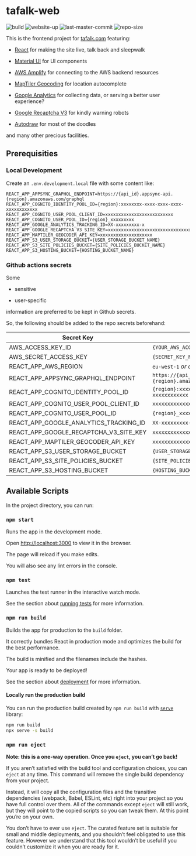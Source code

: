 # tafalk-web

![build](https://github.com/tafalk/tafalk-web/workflows/build/badge.svg?branch=master)
![website-up](https://img.shields.io/website?label=tafalk.com&url=https%3A%2F%2Ftafalk.com%2F)
![last-master-commit](https://img.shields.io/github/last-commit/tafalk/tafalk-web/master)
![repo-size](https://img.shields.io/github/repo-size/tafalk/tafalk-web)

This is the frontend project for [tafalk.com](https://tafalk.com) featuring:

- [React](https://reactjs.org/) for making the site live, talk back and sleepwalk

- [Material UI](https://material-ui.com/) for UI components

- [AWS Amplify](https://aws-amplify.github.io/) for connecting to the AWS backend resources

- [MapTiler Geocoding](https://cloud.maptiler.com/geocoding/) for location autocomplete

- [Google Analytics](https://analytics.google.com/analytics/web/) for collecting data, or serving a better user experience?

- [Google Recaptcha V3](https://developers.google.com/recaptcha/docs/v3) for kindly warning robots

- [Autodraw](https://www.autodraw.com/) for most of the doodles

and many other precious facilities.

## Prerequisities

### Local Development

Create an `.env.development.local` file with some content like:

```env
REACT_APP_APPSYNC_GRAPHQL_ENDPOINT=https://{api_id}.appsync-api.{region}.amazonaws.com/graphql
REACT_APP_COGNITO_IDENTITY_POOL_ID={region}:xxxxxxxx-xxxx-xxxx-xxxx-xxxxxxxxxxxx
REACT_APP_COGNITO_USER_POOL_CLIENT_ID=xxxxxxxxxxxxxxxxxxxxxxxxxx
REACT_APP_COGNITO_USER_POOL_ID={region}_xxxxxxxxx
REACT_APP_GOOGLE_ANALYTICS_TRACKING_ID=XX-xxxxxxxxx-x
REACT_APP_GOOGLE_RECAPTCHA_V3_SITE_KEY=xxxxxxxxxxxxxxxxxxxxxxxxxxxxxxxxxxxxxxxx
REACT_APP_MAPTILER_GEOCODER_API_KEY=xxxxxxxxxxxxxxxxxxxx
REACT_APP_S3_USER_STORAGE_BUCKET={USER_STORAGE_BUCKET_NAME}
REACT_APP_S3_SITE_POLICIES_BUCKET={SITE_POLICIES_BUCKET_NAME}
REACT_APP_S3_HOSTING_BUCKET={HOSTING_BUCKET_NAME}
```

### Github actions secrets

Some

- sensitive

- user-specific

information are preferred to be kept in Github secrets.

So, the following should be added to the repo secrets beforehand:

| **Secret Key**                         | **Secret Value**                                              |
| -------------------------------------- | ------------------------------------------------------------- |
| AWS_ACCESS_KEY_ID                      | `{YOUR_AWS_ACCESS_KEY_ID}`                                    |
| AWS_SECRET_ACCESS_KEY                  | `{SECRET_KEY_FOR_THE_ACCESS_KEY}`                             |
| REACT_APP_AWS_REGION                   | `eu-west-1` *or another region*                               |
| REACT_APP_APPSYNC_GRAPHQL_ENDPOINT     | `https://{api_id}.appsync-api.{region}.amazonaws.com/graphql` |
| REACT_APP_COGNITO_IDENTITY_POOL_ID     | `{region}:xxxxxxxx-xxxx-xxxx-xxxx-xxxxxxxxxxxx`               |
| REACT_APP_COGNITO_USER_POOL_CLIENT_ID  | `xxxxxxxxxxxxxxxxxxxxxxxxxx`                                  |
| REACT_APP_COGNITO_USER_POOL_ID         | `{region}_xxxxxxxxx`                                          |
| REACT_APP_GOOGLE_ANALYTICS_TRACKING_ID | `XX-xxxxxxxxx-x`                                              |
| REACT_APP_GOOGLE_RECAPTCHA_V3_SITE_KEY | `xxxxxxxxxxxxxxxxxxxxxxxxxxxxxxxxxxxxxxxx`                    |
| REACT_APP_MAPTILER_GEOCODER_API_KEY    | `xxxxxxxxxxxxxxxxxxxx`                                        |
| REACT_APP_S3_USER_STORAGE_BUCKET       | `{USER_STORAGE_BUCKET_NAME}`                                  |
| REACT_APP_S3_SITE_POLICIES_BUCKET      | `{SITE_POLICIES_BUCKET_NAME}`                                 |
| REACT_APP_S3_HOSTING_BUCKET            | `{HOSTING_BUCKET_NAME}`                                       |

## Available Scripts

In the project directory, you can run:

### `npm start`

Runs the app in the development mode.

Open [http://localhost:3000](http://localhost:3000) to view it in the browser.

The page will reload if you make edits.

You will also see any lint errors in the console.

### `npm test`

Launches the test runner in the interactive watch mode.

See the section about [running tests](https://facebook.github.io/create-react-app/docs/running-tests) for more information.

### `npm run build`

Builds the app for production to the `build` folder.

It correctly bundles React in production mode and optimizes the build for the best performance.

The build is minified and the filenames include the hashes.

Your app is ready to be deployed!

See the section about [deployment](https://facebook.github.io/create-react-app/docs/deployment) for more information.

#### Locally run the production build

You can run the production build  created by `npm run build` with [`serve`](https://github.com/vercel/serve) library:

```sh
npm run build
npx serve -s build
```

### `npm run eject`

**Note: this is a one-way operation. Once you `eject`, you can’t go back!**

If you aren’t satisfied with the build tool and configuration choices, you can `eject` at any time. This command will remove the single build dependency from your project.

Instead, it will copy all the configuration files and the transitive dependencies (webpack, Babel, ESLint, etc) right into your project so you have full control over them. All of the commands except `eject` will still work, but they will point to the copied scripts so you can tweak them. At this point you’re on your own.

You don’t have to ever use `eject`. The curated feature set is suitable for small and middle deployments, and you shouldn’t feel obligated to use this feature. However we understand that this tool wouldn’t be useful if you couldn’t customize it when you are ready for it.
